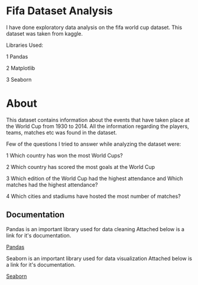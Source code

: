 
# Fifa Dataset Analysis

I have done exploratory data analysis on the fifa world cup dataset.
This dataset was taken from kaggle.

Libraries Used:

1 Pandas

2  Matplotlib

3 Seaborn

# About

This dataset contains information about the events that have taken
place at the World Cup from 1930 to 2014. All the information regarding the 
players, teams, matches etc was found in the dataset.

Few of the questions I tried to answer while analyzing the dataset were:

1 Which country has won the most World Cups?

2 Which country has scored the most goals at the World Cup 

3 Which edition of the World Cup had the highest attendance and  Which
matches had the highest attendance?

4 Which cities and stadiums have hosted the most number of matches?








## Documentation

Pandas is an important library used for data cleaning
Attached below is a link for it's documentation.

[Pandas](https://pandas.pydata.org/docs/)


Seaborn is an important library used for data visualization
Attached below is a link for it's documentation.

[Seaborn](https://seaborn.pydata.org/)


